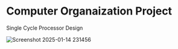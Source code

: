 # Computer Organaization Project
Single Cycle Processor Design

![Screenshot 2025-01-14 231456](https://github.com/user-attachments/assets/a123537b-8151-4d01-996c-5e3ef9b1dd39)

